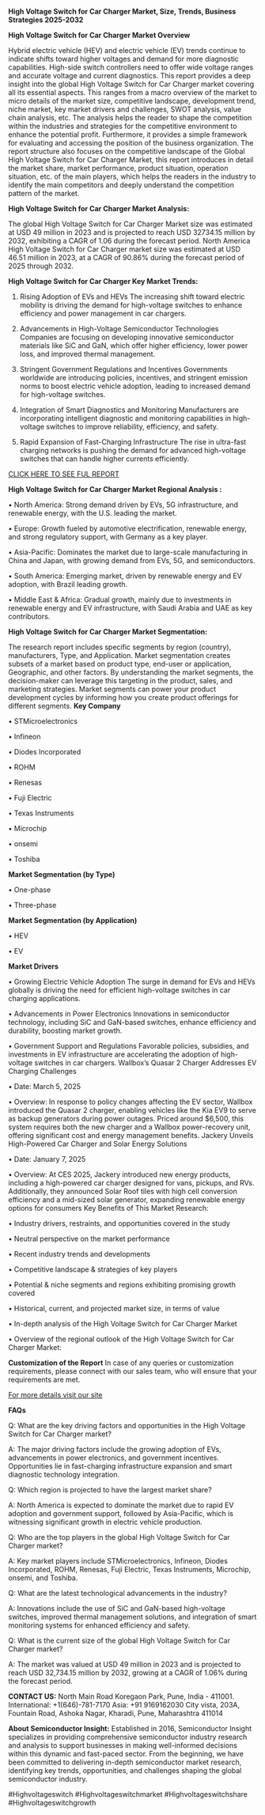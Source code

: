 **High Voltage Switch for Car Charger Market, Size, Trends, Business Strategies 2025-2032**

**High Voltage Switch for Car Charger Market Overview**

Hybrid electric vehicle (HEV) and electric vehicle (EV) trends continue to indicate shifts toward higher voltages and demand for more diagnostic capabilities. High-side switch controllers need to offer wide voltage ranges and accurate voltage and current diagnostics.
This report provides a deep insight into the global High Voltage Switch for Car Charger market covering all its essential aspects. This ranges from a macro overview of the market to micro details of the market size, competitive landscape, development trend, niche market, key market drivers and challenges, SWOT analysis, value chain analysis, etc.
The analysis helps the reader to shape the competition within the industries and strategies for the competitive environment to enhance the potential profit. Furthermore, it provides a simple framework for evaluating and accessing the position of the business organization. The report structure also focuses on the competitive landscape of the Global High Voltage Switch for Car Charger Market, this report introduces in detail the market share, market performance, product situation, operation situation, etc. of the main players, which helps the readers in the industry to identify the main competitors and deeply understand the competition pattern of the market.

**High Voltage Switch for Car Charger Market Analysis:**

The global High Voltage Switch for Car Charger Market size was estimated at USD 49 million in 2023 and is projected to reach USD 32734.15 million by 2032, exhibiting a CAGR of 1.06 during the forecast period.
North America High Voltage Switch for Car Charger market size was estimated at USD 46.51 million in 2023, at a CAGR of 90.86% during the forecast period of 2025 through 2032.

**High Voltage Switch for Car Charger Key Market Trends:**

1.	Rising Adoption of EVs and HEVs
The increasing shift toward electric mobility is driving the demand for high-voltage switches to enhance efficiency and power management in car chargers.

2.	Advancements in High-Voltage Semiconductor Technologies
Companies are focusing on developing innovative semiconductor materials like SiC and GaN, which offer higher efficiency, lower power loss, and improved thermal management.

3.	Stringent Government Regulations and Incentives
Governments worldwide are introducing policies, incentives, and stringent emission norms to boost electric vehicle adoption, leading to increased demand for high-voltage switches.

4.	Integration of Smart Diagnostics and Monitoring
Manufacturers are incorporating intelligent diagnostic and monitoring capabilities in high-voltage switches to improve reliability, efficiency, and safety.

5.	Rapid Expansion of Fast-Charging Infrastructure
The rise in ultra-fast charging networks is pushing the demand for advanced high-voltage switches that can handle higher currents efficiently.

[CLICK HERE TO SEE FUL REPORT](https://semiconductorinsight.com/report/high-voltage-switch-for-car-charger-market/)

**High Voltage Switch for Car Charger Market Regional Analysis :**

•	North America:
Strong demand driven by EVs, 5G infrastructure, and renewable energy, with the U.S. leading the market.

•	Europe:
Growth fueled by automotive electrification, renewable energy, and strong regulatory support, with Germany as a key player.

•	Asia-Pacific:
Dominates the market due to large-scale manufacturing in China and Japan, with growing demand from EVs, 5G, and semiconductors.

•	South America:
Emerging market, driven by renewable energy and EV adoption, with Brazil leading growth.

•	Middle East & Africa:
Gradual growth, mainly due to investments in renewable energy and EV infrastructure, with Saudi Arabia and UAE as key contributors.

**High Voltage Switch for Car Charger Market Segmentation:**

The research report includes specific segments by region (country), manufacturers, Type, and Application. Market segmentation creates subsets of a market based on product type, end-user or application, Geographic, and other factors. By understanding the market segments, the decision-maker can leverage this targeting in the product, sales, and marketing strategies. Market segments can power your product development cycles by informing how you create product offerings for different segments.
**Key Company**

•	STMicroelectronics

•	Infineon

•	Diodes lncorporated

•	ROHM

•	Renesas

•	Fuji Electric

•	Texas Instruments

•	Microchip

•	onsemi

•	Toshiba

**Market Segmentation (by Type)**

•	One-phase

•	Three-phase

**Market Segmentation (by Application)**

•	HEV

•	EV

**Market Drivers**

•	Growing Electric Vehicle Adoption
The surge in demand for EVs and HEVs globally is driving the need for efficient high-voltage switches in car charging applications.

•	Advancements in Power Electronics
Innovations in semiconductor technology, including SiC and GaN-based switches, enhance efficiency and durability, boosting market growth.

•	Government Support and Regulations
Favorable policies, subsidies, and investments in EV infrastructure are accelerating the adoption of high-voltage switches in car chargers.
Wallbox’s Quasar 2 Charger Addresses EV Charging Challenges

•	Date: March 5, 2025

•	Overview: In response to policy changes affecting the EV sector, Wallbox introduced the Quasar 2 charger, enabling vehicles like the Kia EV9 to serve as backup generators during power outages. Priced around $6,500, this system requires both the new charger and a Wallbox power-recovery unit, offering significant cost and energy management benefits.
Jackery Unveils High-Powered Car Charger and Solar Energy Solutions

•	Date: January 7, 2025

•	Overview: At CES 2025, Jackery introduced new energy products, including a high-powered car charger designed for vans, pickups, and RVs. Additionally, they announced Solar Roof tiles with high cell conversion efficiency and a mid-sized solar generator, expanding renewable energy options for consumers
Key Benefits of This Market Research:

•	Industry drivers, restraints, and opportunities covered in the study

•	Neutral perspective on the market performance

•	Recent industry trends and developments

•	Competitive landscape & strategies of key players

•	Potential & niche segments and regions exhibiting promising growth covered

•	Historical, current, and projected market size, in terms of value

•	In-depth analysis of the High Voltage Switch for Car Charger Market

•	Overview of the regional outlook of the High Voltage Switch for Car Charger Market:

**Customization of the Report**
In case of any queries or customization requirements, please connect with our sales team, who will ensure that your requirements are met.

[ For more details visit our site](https://semiconductorinsight.com/report/high-voltage-switch-for-car-charger-market/)

**FAQs**

Q: What are the key driving factors and opportunities in the High Voltage Switch for Car Charger market?

A: The major driving factors include the growing adoption of EVs, advancements in power electronics, and government incentives. Opportunities lie in fast-charging infrastructure expansion and smart diagnostic technology integration.

Q: Which region is projected to have the largest market share?

A: North America is expected to dominate the market due to rapid EV adoption and government support, followed by Asia-Pacific, which is witnessing significant growth in electric vehicle production.

Q: Who are the top players in the global High Voltage Switch for Car Charger market?

A: Key market players include STMicroelectronics, Infineon, Diodes Incorporated, ROHM, Renesas, Fuji Electric, Texas Instruments, Microchip, onsemi, and Toshiba.

Q: What are the latest technological advancements in the industry?

A: Innovations include the use of SiC and GaN-based high-voltage switches, improved thermal management solutions, and integration of smart monitoring systems for enhanced efficiency and safety.

Q: What is the current size of the global High Voltage Switch for Car Charger market?

A: The market was valued at USD 49 million in 2023 and is projected to reach USD 32,734.15 million by 2032, growing at a CAGR of 1.06% during the forecast period.

**CONTACT US:**
North Main Road Koregaon Park, Pune, India - 411001.
International: +1(646)-781-7170
Asia: +91 9169162030
City vista, 203A, Fountain Road, Ashoka Nagar, Kharadi, Pune, Maharashtra 411014

**About Semiconductor Insight:**
Established in 2016, Semiconductor Insight specializes in providing comprehensive semiconductor industry research and analysis to support businesses in making well-informed decisions within this dynamic and fast-paced sector. From the beginning, we have been committed to delivering in-depth semiconductor market research, identifying key trends, opportunities, and challenges shaping the global semiconductor industry.

#Highvoltageswitch
#Highvoltageswitchmarket
#Highvoltageswitchshare
#Highvoltageswitchgrowth





